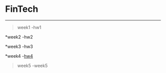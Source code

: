 # FinTech
---
>week1
-hw1

*week2
  -hw2

*week3
  -hw3
  
  
*week4
  -[hw4](https://youtu.be/f_6rhW0Ycx0)
  
  
>week5
  -week5
  
